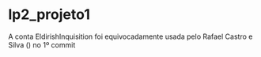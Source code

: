 # lp2_projeto1

A conta EldirishInquisition foi equivocadamente usada pelo Rafael Castro e Silva () no 1º commit
